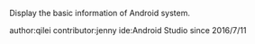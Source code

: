 Display the basic information of Android system.

author:qilei
contributor:jenny
ide:Android Studio
since 2016/7/11